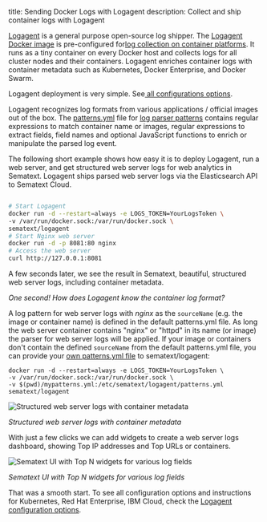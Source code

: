 title: Sending Docker Logs with Logagent
description: Collect and ship container logs with Logagent

[Logagent](https://sematext.com/logagent/) is a general purpose open-source log shipper. The [Logagent Docker image](https://hub.docker.com/_/logagent) is pre-configured for[log collection on container platforms](https://sematext.com/blog/docker-container-monitoring-with-sematext/#toc-container-logs-0). It runs as a tiny container on every Docker host and collects logs for all cluster nodes and their containers. Logagent enriches container logs with container metadata such as Kubernetes, Docker Enterprise, and Docker Swarm.

Logagent deployment is very simple. See[ all configurations options](https://sematext.com/docs/logagent/installation-docker/#configuration-parameters). 

Logagent recognizes log formats from various applications / official images out of the box. The [patterns.yml](https://github.com/sematext/logagent-js/blob/master/patterns.yml) file for [log parser patterns](https://sematext.com/docs/logagent/parser/) contains regular expressions to match container name or images, regular expressions to extract fields, field names and optional JavaScript functions to enrich or manipulate the parsed log event. 

The following short example shows how easy it is to deploy Logagent, run a web server, and get structured web server logs for web analytics in Sematext. Logagent ships parsed web server logs via the Elasticsearch API to Sematext Cloud. 

```sh

# Start Logagent
docker run -d --restart=always -e LOGS_TOKEN=YourLogsToken \
-v /var/run/docker.sock:/var/run/docker.sock \
sematext/logagent
# Start Nginx web server
docker run -d -p 8081:80 nginx
# Access the web server
curl http://127.0.0.1:8081

```

A few seconds later, we see the result in Sematext, beautiful, structured web server logs, including container metadata.

*One second! How does Logagent know  the container log format?*

A log pattern for web server logs with *nginx* as the `sourceName` (e.g. the image or container name) is defined in the default patterns.yml file. 
As long the web server container contains "nginx" or "httpd" in its name (or image) the parser for web server logs will be applied. If your image or containers don't contain the defined `sourceName` from the default patterns.yml file, you can provide your [own patterns.yml file](https://sematext.com/docs/logagent/parser/#example) to sematext/logagent: 

```
docker run -d --restart=always -e LOGS_TOKEN=YourLogsToken \
-v /var/run/docker.sock:/var/run/docker.sock \
-v $(pwd)/mypatterns.yml:/etc/sematext/logagent/patterns.yml
sematext/logagent
```


![Structured web server logs with container metadata](https://sematext.com/wp-content/uploads/2019/04/Screen-Shot-2019-03-12-at-14.35.26.png)

_Structured web server logs with container metadata_

With just a few clicks we can add widgets to create a web server logs dashboard, showing Top IP addresses and Top URLs or containers.

![Sematext UI with Top N widgets for various log fields](https://sematext.com/wp-content/uploads/2019/04/Screen-Shot-2019-03-12-at-14.43.56.png)

_Sematext UI with Top N widgets for various log fields_

 That was a smooth start. To see all configuration options and instructions for Kubernetes, Red Hat Enterprise, IBM Cloud, check the [Logagent configuration options](https://sematext.com/docs/logagent/installation-docker/#configuration-parameters). 

